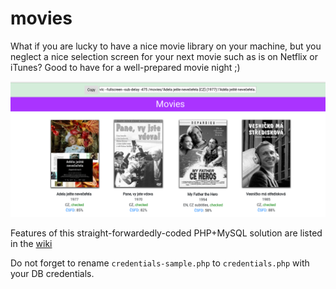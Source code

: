 # movies

What if you are lucky to have a nice movie library on your machine, but you neglect a nice selection screen for your next movie such as is on Netflix or iTunes? Good to have for a well-prepared movie night ;)

![Screenshot of movies](https://github.com/lacimarsik/movies/blob/master/screen.png)

Features of this straight-forwardedly-coded PHP+MySQL solution are listed in the [wiki](https://github.com/lacimarsik/movies/wiki)

Do not forget to rename `credentials-sample.php` to `credentials.php` with your DB credentials.
